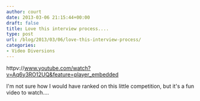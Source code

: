 ```yaml
---
author: court
date: 2013-03-06 21:15:44+00:00
draft: false
title: Love this interview process....
type: post
url: /blog/2013/03/06/love-this-interview-process/
categories:
- Video Diversions
---
```


httpv://www.youtube.com/watch?v=Aq6y3RO12UQ&feature=player_embedded



I'm not sure how I would have ranked on this little competition, but it's a fun video to watch....

